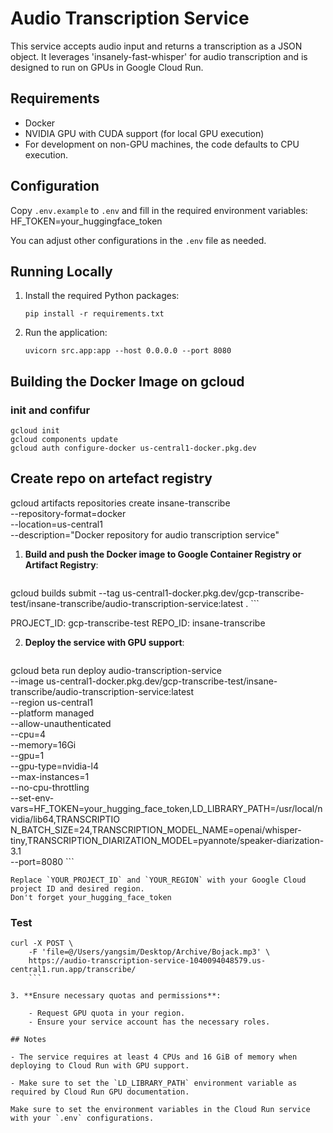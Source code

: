 # Audio Transcription Service

This service accepts audio input and returns a transcription as a JSON object. It leverages 'insanely-fast-whisper' for audio transcription and is designed to run on GPUs in Google Cloud Run.

## Requirements

- Docker
- NVIDIA GPU with CUDA support (for local GPU execution)
- For development on non-GPU machines, the code defaults to CPU execution.

## Configuration

Copy `.env.example` to `.env` and fill in the required environment variables:
HF_TOKEN=your_huggingface_token

You can adjust other configurations in the `.env` file as needed.

## Running Locally

1. Install the required Python packages:

    ```
    pip install -r requirements.txt
    ```

2. Run the application:

    ```
    uvicorn src.app:app --host 0.0.0.0 --port 8080
    ```

## Building the Docker Image on gcloud
### init and confifur
```
gcloud init
gcloud components update
gcloud auth configure-docker us-central1-docker.pkg.dev
```

## Create repo on artefact registry 
gcloud artifacts repositories create insane-transcribe \
    --repository-format=docker \
    --location=us-central1 \
    --description="Docker repository for audio transcription service"

1. **Build and push the Docker image to Google Container Registry or Artifact Registry**:

    ```
gcloud builds submit --tag us-central1-docker.pkg.dev/gcp-transcribe-test/insane-transcribe/audio-transcription-service:latest .    ```

PROJECT_ID: gcp-transcribe-test
REPO_ID: insane-transcribe

2. **Deploy the service with GPU support**:

    ```
gcloud beta run deploy audio-transcription-service \
    --image us-central1-docker.pkg.dev/gcp-transcribe-test/insane-transcribe/audio-transcription-service:latest \
    --region us-central1 \
    --platform managed \
    --allow-unauthenticated \
    --cpu=4 \
    --memory=16Gi \
    --gpu=1 \
    --gpu-type=nvidia-l4 \
    --max-instances=1 \
    --no-cpu-throttling \
    --set-env-vars=HF_TOKEN=your_hugging_face_token,LD_LIBRARY_PATH=/usr/local/nvidia/lib64,TRANSCRIPTIO N_BATCH_SIZE=24,TRANSCRIPTION_MODEL_NAME=openai/whisper-tiny,TRANSCRIPTION_DIARIZATION_MODEL=pyannote/speaker-diarization-3.1 \
    --port=8080
    ```

    Replace `YOUR_PROJECT_ID` and `YOUR_REGION` with your Google Cloud project ID and desired region.
    Don't forget your_hugging_face_token


### Test
```
curl -X POST \
    -F 'file=@/Users/yangsim/Desktop/Archive/Bojack.mp3' \
    https://audio-transcription-service-1040094048579.us-central1.run.app/transcribe/
    ```

3. **Ensure necessary quotas and permissions**:

    - Request GPU quota in your region.
    - Ensure your service account has the necessary roles.

## Notes

- The service requires at least 4 CPUs and 16 GiB of memory when deploying to Cloud Run with GPU support.

- Make sure to set the `LD_LIBRARY_PATH` environment variable as required by Cloud Run GPU documentation.

Make sure to set the environment variables in the Cloud Run service with your `.env` configurations.